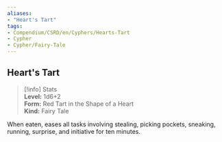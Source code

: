 ```yaml
---
aliases:
- "Heart's Tart"
tags:
- Compendium/CSRD/en/Cyphers/Hearts-Tart
- Cypher
- Cypher/Fairy-Tale
---
```


  
## Heart's Tart  
>[!info] Stats  
> **Level:** 1d6+2  
> **Form:** Red Tart in the Shape of a Heart  
> **Kind:** Fairy Tale
  
When eaten, eases all tasks involving stealing, picking pockets, sneaking, running, surprise, and initiative for ten minutes.